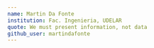 ```yaml
---
name: Martin Da Fonte
institution: Fac. Ingenieria, UDELAR
quote: We must present information, not data
github_user: martindafonte
---
```


